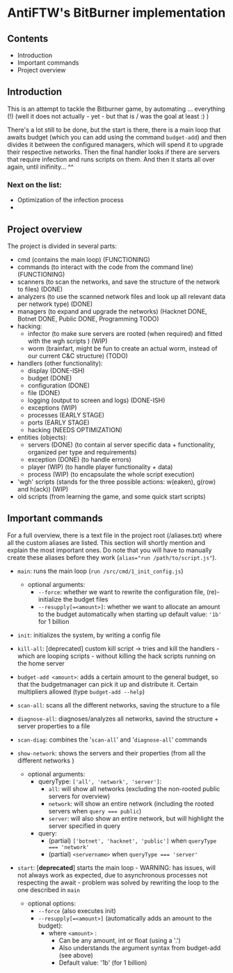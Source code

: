 # AntiFTW's BitBurner implementation

## Contents 
- Introduction
- Important commands
- Project overview

## Introduction

This is an attempt to tackle the Bitburner game, by automating ... everything (!) (well it does not actually - yet - but that is / was the goal at least :) )

There's a lot still to be done, but the start is there, there is a main loop that awaits budget (which you can add using the command ```budget-add```) and then divides it between the configured managers, which will spend it to upgrade their respective networks. Then the final handler looks if there are servers that require infection and runs scripts on them. And then it starts all over again, until inifinity... ^^

### Next on the list:
- Optimization of the infection process
- 

## Project overview
The project is divided in several parts:
- cmd (contains the main loop) (FUNCTIONING)
- commands (to interact with the code from the command line) (FUNCTIONING)
- scanners (to scan the networks, and save the structure of the network to files) (DONE)
- analyzers (to use the scanned network files and look up all relevant data per network type) (DONE)
- managers (to expand and upgrade the networks) (Hacknet DONE, Botnet DONE, Public DONE, Programming TODO)
- hacking:
    - infector (to make sure servers are rooted (when required) and fitted with the wgh scripts ) (WIP)
    - worm (brainfart, might be fun to create an actual worm, instead of our current C&C structure) (TODO)
- handlers (other functionality):
    - display (DONE-ISH)
    - budget (DONE)
    - configuration (DONE)
    - file (DONE)
    - logging (output to screen and logs) (DONE-ISH)
    - exceptions (WIP)
    - processes (EARLY STAGE)
    - ports (EARLY STAGE)
    - hacking (NEEDS OPTIMIZATION)
- entities (objects):
    - servers (DONE) (to contain al server specific data + functionality, organized per type and requirements)
    - exception (DONE) (to handle errors)
    - player (WIP) (to handle player functionality + data)
    - process (WIP) (to encapsulate the whole script execution)
- 'wgh' scripts (stands for the three possible actions: w(eaken), g(row) and h(ack)) (WIP)
- old scripts (from learning the game, and some quick start scripts)

## Important commands
For a full overview, there is a text file in the project root (/aliases.txt) where all the custom aliases are listed. This section will shortly mention and explain the most important ones. Do note that you will have to manually create these aliases before they work (```alias="run /path/to/script.js"```).

- ```main```: runs the main loop (```run /src/cmd/1_init_config.js```)
    - optional arguments: 
        - ```--force```: 
        whether we want to rewrite the configuration file, (re)-initialize the budget files
        - ```--resupply[=<amount>]```:
        whether we want to allocate an amount to the budget automatically when starting up default value: ```'1b'``` for 1 billion

- ```init```: initializes the system, by writing a config file
- ```kill-all```: [deprecated] custom kill script -> tries and kill the handlers - which are looping scripts - without killing the hack scripts running on the home server

- ```budget-add <amount>```: adds a certain amount to the general budget, so that the budgetmanager can pick 
                         it up and distribute it. Certain multipliers allowed (type ```budget-add --help```)
- ```scan-all```: scans all the different networks, saving the structure to a file
- ```diagnose-all```: diagnoses/analyzes all networks, savind the structure + server properties to a file
- ```scan-diag```: combines the '```scan-all```' and '```diagnose-all```' commands
- ```show-network```: shows the servers and their properties (from all the different networks )
    - optional arguments:
        - queryType: ```['all', 'network', 'server']```:
            - ```all```: will show all networks (excluding the non-rooted public servers for overview)
            - ```network```: will show an entire network (including the rooted servers when ```query === public```)
            - ```server```: will also show an entire network, but will highlight the server specified in query
        - query: 
            - (partial) ```['botnet', 'hacknet', 'public']``` when ```queryType === 'network'```
            - (partial) ```<servername>``` when ```queryType === 'server'```
- ```start```: [**deprecated**] starts the main loop - WARNING: has issues, will not always work as expected, due to asynchronous processes not respecting the await - problem was solved by rewriting the loop to the one described in ```main```
    - optional options: 
      - ```--force``` (also executes init)
      - ```--resupply[=<amount>]``` (automatically adds an amount to the budget):
         - where ```<amount>``` : 
            - Can be any amount, int or float (using a '.')
            - Also understands the argument syntax from budget-add (see above)
            - Default value: '1b' (for 1 billion)
  
